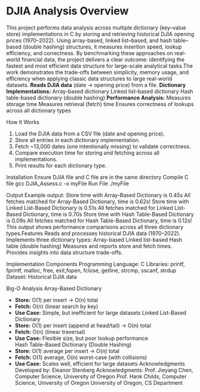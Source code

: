 # DJIA Analysis Overview
This project performs data analysis across multiple dictionary (key–value store) implementations in C by storing and retrieving historical DJIA opening prices (1970–2022). Using array-based, linked list–based, and hash table–based (double hashing) structures, it measures insertion speed, lookup efficiency, and correctness.
By benchmarking these approaches on real-world financial data, the project delivers a clear outcome: identifying the fastest and most efficient data structure for large-scale analytical tasks.The work demonstrates the trade-offs between simplicity, memory usage, and efficiency when applying classic data structures to large real-world datasets.
**Reads DJIA data** (date → opening price) from a file.
**Dictionary Implementations:**
Array-based dictionary
Linked list-based dictionary
Hash table-based dictionary (double hashing)
**Performance Analysis:**
Measures storage time
Measures retrieval (fetch) time
Ensures correctness of lookups across all dictionary types

How It Works
1. Load the DJIA data from a CSV file (date and opening price).
2. Store all entries in each dictionary implementation.
3. Fetch ~13,000 dates (one intentionally missing) to validate correctness.
4. Compare execution time for storing and fetching across all implementations.
5. Print results for each dictionary type.

Installation 
Ensure DJIA file and C file are in the same directory
Compile C file
gcc DJIA_Assess.c -o myFile
Run File
./myFile

Output
Example output:
Store time with Array-Based Dictionary is 0.45s
All fetches matched for Array-Based Dictionary, time is 0.62s!
Store time with Linked List-Based Dictionary is 0.51s
All fetches matched for Linked List-Based Dictionary, time is 0.70s
Store time with Hash Table-Based Dictionary is 0.09s
All fetches matched for Hash Table-Based Dictionary, time is 0.12s!
This output shows performance comparisons across all three dictionary types.Features
Reads and processes historical DJIA data (1970–2022).
Implements three dictionary types:
Array-based
Linked list-based
Hash table (double hashing)
Measures and reports store and fetch times.
Provides insights into data structure trade-offs.

Implementation Components
Programming Language: C
Libraries:
printf, fprintf, malloc, free, exit,fopen, fclose, getline, strcmp, sscanf, strdup
Dataset: Historical DJIA data

Big-O Analysis
Array-Based Dictionary
- **Store:** O(1) per insert → O(n) total  
- **Fetch:** O(n) (linear search by key)  
- **Use Case:** Simple, but inefficient for large datasets
Linked List-Based Dictionary
- **Store:** O(1) per insert (append at head/tail) → O(n) total  
- **Fetch:** O(n) (linear traversal)  
- **Use Case:** Flexible size, but poor lookup performance	
Hash Table-Based Dictionary (Double Hashing)
- **Store:** O(1) average per insert → O(n) total  
- **Fetch:** O(1) average, O(n) worst-case (with collisions)  
- **Use Case:** Scales well, efficient for large datasets
Acknowledgments
Developed by: Eleanor Stenberg
Acknowledgments:
Prof. Jieyang Chen, Computer Science, University of Oregon
Prof. Hank Childs, Computer Science, University of Oregon
University of Oregon, CS Department


